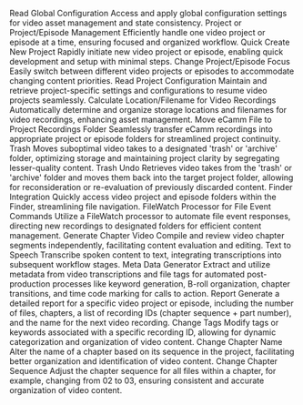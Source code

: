 Read Global Configuration
  Access and apply global configuration settings for video asset management and state consistency.
Project or Project/Episode Management
  Efficiently handle one video project or episode at a time, ensuring focused and organized workflow.
Quick Create New Project
  Rapidly initiate new video project or episode, enabling quick development and setup with minimal steps.
Change Project/Episode Focus
  Easily switch between different video projects or episodes to accommodate changing content priorities.
Read Project Configuration
  Maintain and retrieve project-specific settings and configurations to resume video projects seamlessly.
Calculate Location/Filename for Video Recordings
  Automatically determine and organize storage locations and filenames for video recordings, enhancing asset management.
Move eCamm File to Project Recordings Folder
  Seamlessly transfer eCamm recordings into appropriate project or episode folders for streamlined project continuity.
Trash
  Moves suboptimal video takes to a designated 'trash' or 'archive' folder, optimizing storage and maintaining project clarity by segregating lesser-quality content.
Trash Undo
  Retrieves video takes from the 'trash' or 'archive' folder and moves them back into the target project folder, allowing for reconsideration or re-evaluation of previously discarded content.
Finder Integration
  Quickly access video project and episode folders within the Finder, streamlining file navigation.
FileWatch Processor for File Event Commands
  Utilize a FileWatch processor to automate file event responses, directing new recordings to designated folders for efficient content management.
Generate Chapter Video
  Compile and review video chapter segments independently, facilitating content evaluation and editing.
Text to Speech
  Transcribe spoken content to text, integrating transcriptions into subsequent workflow stages.
Meta Data Generator
  Extract and utilize metadata from video transcriptions and file tags for automated post-production processes like keyword generation, B-roll organization, chapter transitions, and time code marking for calls to action.
Report
  Generate a detailed report for a specific video project or episode, including the number of files, chapters, a list of recording IDs (chapter sequence + part number), and the name for the next video recording.
Change Tags
  Modify tags or keywords associated with a specific recording ID, allowing for dynamic categorization and organization of video content.
Change Chapter Name
  Alter the name of a chapter based on its sequence in the project, facilitating better organization and identification of video content.
Change Chapter Sequence
  Adjust the chapter sequence for all files within a chapter, for example, changing from 02 to 03, ensuring consistent and accurate organization of video content.
